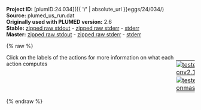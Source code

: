 **Project ID:** [plumID:24.034]({{ '/' | absolute_url }}eggs/24/034/)  
**Source:** plumed_us_run.dat  
**Originally used with PLUMED version:** 2.6  
**Stable:** [zipped raw stdout](plumed_us_run.dat.plumed.stdout.txt.zip) - [zipped raw stderr](plumed_us_run.dat.plumed.stderr.txt.zip) - [stderr](plumed_us_run.dat.plumed.stderr)  
**Master:** [zipped raw stdout](plumed_us_run.dat.plumed_master.stdout.txt.zip) - [zipped raw stderr](plumed_us_run.dat.plumed_master.stderr.txt.zip) - [stderr](plumed_us_run.dat.plumed_master.stderr)  

{% raw %}
<div style="width: 100%; float:left">
<div style="width: 90%; float:left" id="value_details_data/plumed_us_run.dat"> Click on the labels of the actions for more information on what each action computes </div>
<div style="width: 10%; float:left"><table><tr><td style="padding:1px"><a href="plumed_us_run.dat.plumed.stderr"><img src="https://img.shields.io/badge/v2.10-passing-green.svg" alt="tested onv2.10" /></a></td></tr><tr><td style="padding:1px"><a href="plumed_us_run.dat.plumed_master.stderr"><img src="https://img.shields.io/badge/master-passing-green.svg" alt="tested onmaster" /></a></td></tr></table></div></div>
<pre style="width=97%;">
<span class="plumedtooltip" style="color:green">UNITS<span class="right">This command sets the internal units for the code. <a href="https://www.plumed.org/doc-master/user-doc/html/_u_n_i_t_s.html" style="color:green">More details</a><i></i></span></span> <span class="plumedtooltip">LENGTH<span class="right">the units of lengths<i></i></span></span>=A <span class="plumedtooltip">TIME<span class="right">the units of time<i></i></span></span>=ps  <span class="plumedtooltip">ENERGY<span class="right">the units of energy<i></i></span></span>=kj/mol
<span style="display:none;" id="data/plumed_us_run.dat">The UNITS action with label <b></b> calculates something</span><b name="data/plumed_us_run.datp" onclick='showPath("data/plumed_us_run.dat","data/plumed_us_run.datp","data/plumed_us_run.datp","black")'>p</b><span style="display:none;" id="data/plumed_us_run.datp">The POSITION action with label <b>p</b> calculates the following quantities:<table  align="center" frame="void" width="95%" cellpadding="5%"><tr><td width="5%"><b> Quantity </b>  </td><td width="5%"><b> Type </b>  </td><td><b> Description </b> </td></tr><tr><td width="5%">p.x</td><td width="5%"><font color="black">scalar</font></td><td>the x-component of the atom position</td></tr><tr><td width="5%">p.y</td><td width="5%"><font color="black">scalar</font></td><td>the y-component of the atom position</td></tr><tr><td width="5%">p.z</td><td width="5%"><font color="black">scalar</font></td><td>the z-component of the atom position</td></tr></table></span>: <span class="plumedtooltip" style="color:green">POSITION<span class="right">Calculate the components of the position of an atom. <a href="https://www.plumed.org/doc-master/user-doc/html/_p_o_s_i_t_i_o_n.html" style="color:green">More details</a><i></i></span></span>  <span class="plumedtooltip">ATOM<span class="right">the atom number<i></i></span></span>=7087 <span class="plumedtooltip">NOPBC<span class="right"> ignore the periodic boundary conditions when calculating distances<i></i></span></span>
<span id="data/plumed_us_run.datdefres_short"><b name="data/plumed_us_run.datres" onclick='showPath("data/plumed_us_run.dat","data/plumed_us_run.datres","data/plumed_us_run.datres","black")'>res</b><span style="display:none;" id="data/plumed_us_run.datres">The RESTRAINT action with label <b>res</b> calculates the following quantities:<table  align="center" frame="void" width="95%" cellpadding="5%"><tr><td width="5%"><b> Quantity </b>  </td><td width="5%"><b> Type </b>  </td><td><b> Description </b> </td></tr><tr><td width="5%">res.bias</td><td width="5%"><font color="black">scalar</font></td><td>the instantaneous value of the bias potential</td></tr><tr><td width="5%">res.force2</td><td width="5%"><font color="black">scalar</font></td><td>the instantaneous value of the squared force due to this bias potential</td></tr></table></span>: <span class="plumedtooltip" style="color:green">RESTRAINT<span class="right">Adds harmonic and/or linear restraints on one or more variables. This action has <a class="toggler" href='javascript:;' onclick='toggleDisplay("data/plumed_us_run.datdefres");'>hidden defaults</a>. <a href="https://www.plumed.org/doc-master/user-doc/html/_r_e_s_t_r_a_i_n_t.html">More details</a><i></i></span></span>  <span class="plumedtooltip">ARG<span class="right">the values the harmonic restraint acts upon<i></i></span></span>=<b name="data/plumed_us_run.datp">p.x</b>,<b name="data/plumed_us_run.datp">p.y</b>,<b name="data/plumed_us_run.datp">p.z</b>  <span class="plumedtooltip">AT<span class="right">the position of the restraint<i></i></span></span>=44.677,46.070,20.787  <span class="plumedtooltip">KAPPA<span class="right"> specifies that the restraint is harmonic and what the values of the force constants on each of the variables are<i></i></span></span>=5,5,5
</span><span id="data/plumed_us_run.datdefres_long" style="display:none;"><b name="data/plumed_us_run.datres" onclick='showPath("data/plumed_us_run.dat","data/plumed_us_run.datres","data/plumed_us_run.datres","black")'>res</b>: <span class="plumedtooltip" style="color:green">RESTRAINT<span class="right">Adds harmonic and/or linear restraints on one or more variables. This action uses the <a class="toggler" href='javascript:;' onclick='toggleDisplay("data/plumed_us_run.datdefres");'>defaults shown here</a>. <a href="https://www.plumed.org/doc-master/user-doc/html/_r_e_s_t_r_a_i_n_t.html">More details</a><i></i></span></span>  <span class="plumedtooltip">ARG<span class="right">the values the harmonic restraint acts upon<i></i></span></span>=<b name="data/plumed_us_run.datp">p.x</b>,<b name="data/plumed_us_run.datp">p.y</b>,<b name="data/plumed_us_run.datp">p.z</b>  <span class="plumedtooltip">AT<span class="right">the position of the restraint<i></i></span></span>=44.677,46.070,20.787  <span class="plumedtooltip">KAPPA<span class="right"> specifies that the restraint is harmonic and what the values of the force constants on each of the variables are<i></i></span></span>=5,5,5  <span class="plumedtooltip">SLOPE<span class="right"> specifies that the restraint is linear and what the values of the force constants on each of the variables are<i></i></span></span>=0.0,0.0,0.0
</span><span class="plumedtooltip" style="color:green">PRINT<span class="right">Print quantities to a file. <a href="https://www.plumed.org/doc-master/user-doc/html/_p_r_i_n_t.html" style="color:green">More details</a><i></i></span></span> <span class="plumedtooltip">ARG<span class="right">the labels of the values that you would like to print to the file<i></i></span></span>=<b name="data/plumed_us_run.datp">p.x</b>,<b name="data/plumed_us_run.datp">p.y</b>,<b name="data/plumed_us_run.datp">p.z</b>,<b name="data/plumed_us_run.datres">res.bias</b>,<b name="data/plumed_us_run.datres">res.force2</b>  <span class="plumedtooltip">STRIDE<span class="right"> the frequency with which the quantities of interest should be output<i></i></span></span>=100  <span class="plumedtooltip">FILE<span class="right">the name of the file on which to output these quantities<i></i></span></span>=plumedlog
</pre>
{% endraw %}
